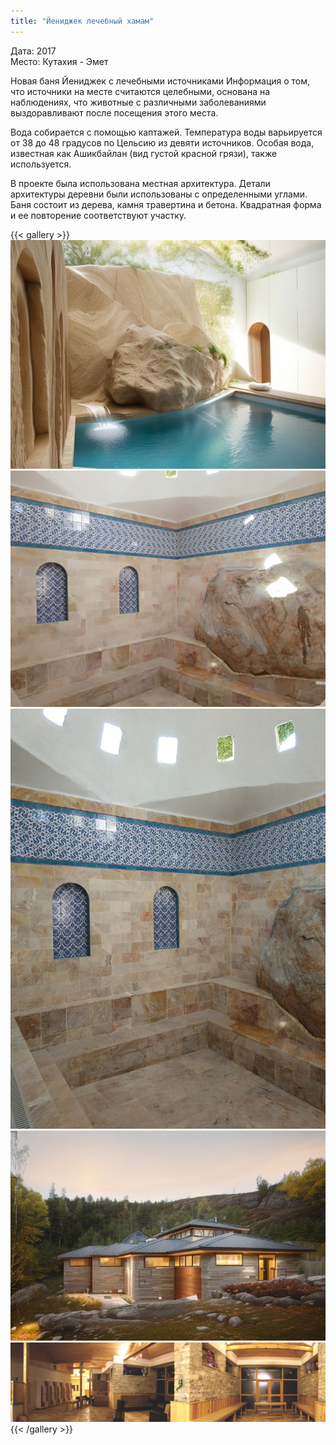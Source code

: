 ```yaml
---
title: "Йениджек лечебный хамам"
---
```

Дата: 2017  
Место: Кутахия - Эмет  

Новая баня Йениджек с лечебными источниками
Информация о том, что источники на месте считаются целебными, основана на наблюдениях, что животные с различными заболеваниями выздоравливают после посещения этого места.

Вода собирается с помощью каптажей. Температура воды варьируется от 38 до 48 градусов по Цельсию из девяти источников. Особая вода, известная как Ашикбайлан (вид густой красной грязи), также используется.

В проекте была использована местная архитектура. Детали архитектуры деревни были использованы с определенными углами. Баня состоит из дерева, камня травертина и бетона. Квадратная форма и ее повторение соответствуют участку.

{{< gallery >}}
<img src="featured.png" class="grid-w50 md:grid-w33 xl:grid-w25" />
<img src="hamam_01.jpg" class="grid-w50 md:grid-w33 xl:grid-w25" />
<img src="hamam_02.jpg" class="grid-w50 md:grid-w33 xl:grid-w25" />
<img src="hamam_03.png" class="grid-w50 md:grid-w33 xl:grid-w25" />
<img src="hamam_04.png" class="grid-w50 md:grid-w33 xl:grid-w25" />
{{< /gallery >}}
